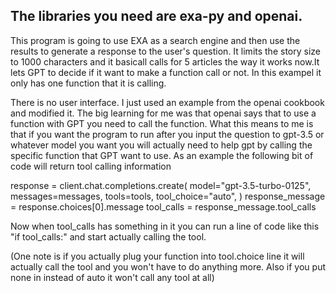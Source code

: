 ## The libraries you need are exa-py and openai.

This program is going to use EXA as a search engine and then use the results to generate a response to the user's question. It limits the story size to 1000 characters and it basicall calls for 5 articles the way it works now.It lets GPT to decide if it want to make a function call or not. In this exampel it only has one function that it is calling.

There is no user interface.
I just used an example from the openai cookbook and modified it.
The big learning for me was that openai says that to use a function with GPT you need to call the function. What this means to me is that if you want the program to run after you input the question to gpt-3.5 or whatever model you want you will actually need to help gpt by calling the specific function that GPT want to use. As an example the following bit of code will return tool calling information

response = client.chat.completions.create(
      model="gpt-3.5-turbo-0125",
      messages=messages,
      tools=tools,
      tool_choice="auto",
  )
  response_message = response.choices[0].message
  tool_calls = response_message.tool_calls
 
Now when tool_calls has something in it you can run a line of code like this "if tool_calls:" and start actually calling the tool.

(One note is if you actually plug your function into tool.choice line it will actually call the tool and you won't have to do anything more. Also if you put none in instead of auto it won't call any tool at all)
  
